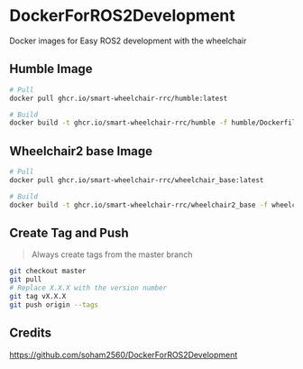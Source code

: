 # DockerForROS2Development
Docker images for Easy ROS2 development with the wheelchair 

## Humble Image
```bash
# Pull
docker pull ghcr.io/smart-wheelchair-rrc/humble:latest
```

```bash
# Build
docker build -t ghcr.io/smart-wheelchair-rrc/humble -f humble/Dockerfile humble --build-arg USERNAME="wheelchair2"
```

## Wheelchair2 base Image
```bash
# Pull
docker pull ghcr.io/smart-wheelchair-rrc/wheelchair_base:latest
```

```bash
# Build
docker build -t ghcr.io/smart-wheelchair-rrc/wheelchair2_base -f wheelchair2_base/Dockerfile wheelchair2_base --build-arg USERNAME="wheelchair2"
```

## Create Tag and Push

> Always create tags from the master branch

```bash
git checkout master
git pull
# Replace X.X.X with the version number
git tag vX.X.X
git push origin --tags
```

## Credits 
https://github.com/soham2560/DockerForROS2Development

